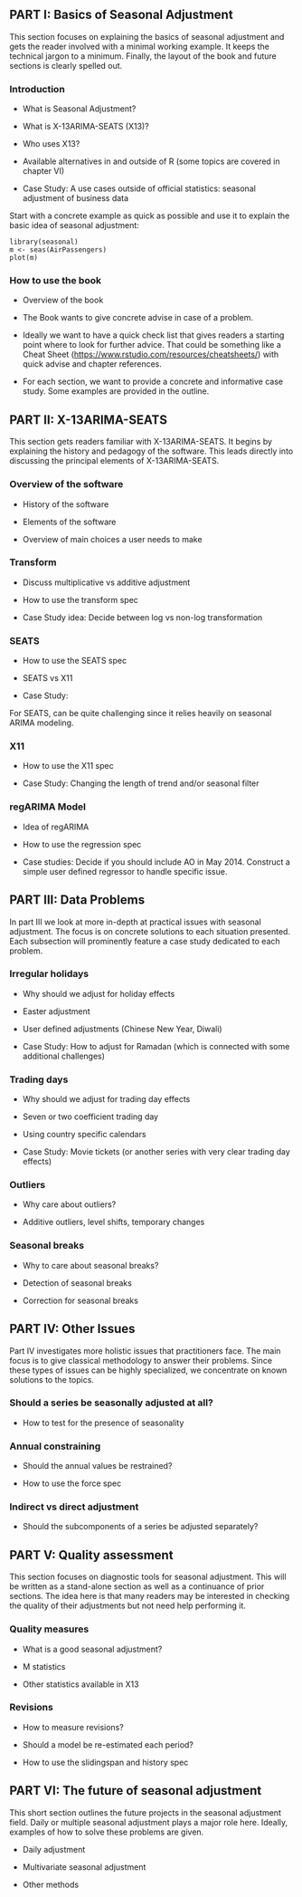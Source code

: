 
PART I: Basics of Seasonal Adjustment
-------------------------------------

This section focuses on explaining the basics of seasonal adjustment and gets the reader involved with a minimal working example.
It keeps the technical jargon to a minimum.
Finally, the layout of the book and future sections is clearly spelled out.

### Introduction

- What is Seasonal Adjustment?

- What is X-13ARIMA-SEATS (X13)?

- Who uses X13?

- Available alternatives in and outside of R (some topics are covered in chapter VI)

- Case Study: A use cases outside of official statistics: seasonal adjustment of business data

Start with a concrete example as quick as possible and use it to explain the basic idea of seasonal adjustment:

    library(seasonal)
    m <- seas(AirPassengers)
    plot(m)

### How to use the book

- Overview of the book

- The Book wants to give concrete advise in case of a problem.

- Ideally we want to have a quick check list that gives readers a starting point where to look for further advice. That could be something like a Cheat Sheet (https://www.rstudio.com/resources/cheatsheets/) with quick advise and chapter references.

- For each section, we want to provide a concrete and informative case study. Some examples are provided in the outline.


PART II: X-13ARIMA-SEATS
------------------------

This section gets readers familiar with X-13ARIMA-SEATS.
It begins by explaining the history and pedagogy of the software.
This leads directly into discussing the principal elements of X-13ARIMA-SEATS.

### Overview of the software

- History of the software

- Elements of the software

- Overview of main choices a user needs to make


### Transform

- Discuss multiplicative vs additive adjustment

- How to use the transform spec

- Case Study idea: Decide between log vs non-log transformation


### SEATS

- How to use the SEATS spec

- SEATS vs X11

- Case Study:

For SEATS, can be quite challenging since it relies heavily on seasonal ARIMA modeling.


### X11

- How to use the X11 spec

- Case Study: Changing the length of trend and/or seasonal filter


### regARIMA Model

- Idea of regARIMA

- How to use the regression spec

- Case studies: Decide if you should include AO in May 2014.
Construct a simple user defined regressor to handle specific issue.


PART III: Data Problems
-----------------------

In part III we look at more in-depth at practical issues with seasonal adjustment.
The focus is on concrete solutions to each situation presented.
Each subsection will prominently feature a case study dedicated to each problem.

### Irregular holidays

- Why should we adjust for holiday effects

- Easter adjustment

- User defined adjustments (Chinese New Year, Diwali)

- Case Study: How to adjust for Ramadan (which is connected with some additional challenges)


### Trading days

- Why should we adjust for trading day effects

- Seven or two coefficient trading day

- Using country specific calendars

- Case Study: Movie tickets (or another series with very clear trading day effects)


### Outliers

- Why care about outliers?

- Additive outliers, level shifts, temporary changes


### Seasonal breaks

- Why to care about seasonal breaks?

- Detection of seasonal breaks

- Correction for seasonal breaks


PART IV: Other Issues
---------------------

Part IV investigates more holistic issues that practitioners face.
The main focus is to give classical methodology to answer their problems.
Since these types of issues can be highly specialized, we concentrate on known solutions to the topics.

### Should a series be seasonally adjusted at all?

- How to test for the presence of seasonality

### Annual constraining

- Should the annual values be restrained?

- How to use the force spec

### Indirect vs direct adjustment

- Should the subcomponents of a series be adjusted separately?


PART V: Quality assessment
--------------------------

This section focuses on diagnostic tools for seasonal adjustment.
This will be written as a stand-alone section as well as a continuance of prior sections.
The idea here is that many readers may be interested in checking the quality of their adjustments but not need help performing it.

### Quality measures

- What is a good seasonal adjustment?

- M statistics

- Other statistics available in X13

### Revisions

- How to measure revisions?

- Should a model be re-estimated each period?

- How to use the slidingspan and history spec


PART VI: The future of seasonal adjustment
------------------------------------------

This short section outlines the future projects in the seasonal adjustment field.
Daily or multiple seasonal adjustment plays a major role here.
Ideally, examples of how to solve these problems are given.

- Daily adjustment

- Multivariate seasonal adjustment

- Other methods
